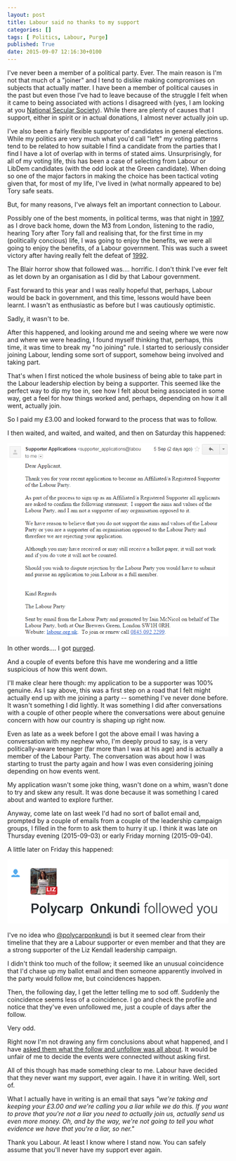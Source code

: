 ```yaml
---
layout: post
title: Labour said no thanks to my support
categories: []
tags: [ Politics, Labour, Purge]
published: True
date: 2015-09-07 12:16:30+0100
---
```


I've never been a member of a political party. Ever. The main reason is I'm not
that much of a "joiner" and I tend to dislike making compromises on subjects
that actually matter. I have been a member of political causes in the past
but even those I've had to leave because of the struggle I felt when it came
to being associated with actions I disagreed with (yes, I am looking at you
[National Secular Society](http://www.secularism.org.uk/)). While there are
plenty of causes that I support, either in spirit or in actual donations, I
almost never actually join up.

I've also been a fairly flexible supporter of candidates in general elections.
While my politics are very much what you'd call "left" my voting patterns
tend to be related to how suitable I find a candidate from the parties that
I find I have a lot of overlap with in terms of stated aims. Unsurprisingly,
for all of my voting life, this has been a case of selecting from Labour
or LibDem candidates (with the odd look at the Green candidate). When doing so
one of the major factors in making the choice has been tactical voting given
that, for most of my life, I've lived in (what normally appeared to be) Tory
safe seats.

But, for many reasons, I've always felt an important connection to Labour.

Possibly one of the best moments, in political terms, was that night in
[1997](https://en.wikipedia.org/wiki/United_Kingdom_general_election,_1997),
as I drove back home, down the M3 from London, listening to the radio, hearing
Tory after Tory fall and realising that, for the first time in my (politically
concious) life, I was going to enjoy the benefits, we were all going to enjoy
the benefits, of a Labour government. This was such a sweet victory after
having really felt the defeat of
[1992](https://en.wikipedia.org/wiki/United_Kingdom_general_election,_1992).

The Blair horror show that followed was.... horrific. I don't think I've ever
felt as let down by an organisation as I did by that Labour government.

Fast forward to this year and I was really hopeful that, perhaps, Labour would
be back in government, and this time, lessons would have been learnt. I wasn't
as enthusiastic as before but I was cautiously optimistic.

Sadly, it wasn't to be.

After this happened, and looking around me and seeing where we were now and
where we were heading, I found myself thinking that, perhaps, this time, it
was time to break my "no joining" rule. I started to seriously consider joining
Labour, lending some sort of support, somehow being involved and taking part.

That's when I first noticed the whole business of being able to take part in
the Labour leadership election by being a supporter. This seemed like the
perfect way to dip my toe in, see how I felt about being associated in some
way, get a feel for how things worked and, perhaps, depending on how it all
went, actually join.

So I paid my £3.00 and looked forward to the process that was to follow.

I then waited, and waited, and waited, and then on Saturday this happened:

![I got purged](/attachments/2015/09/07/IGotPurged.png)

In other words.... I got [purged](https://twitter.com/hashtag/labourpurge).

And a couple of events before this have me wondering and a little suspicious
of how this went down.

I'll make clear here though: my application to be a supporter was 100%
genuine. As I say above, this was a first step on a road that I felt might
actually end up with me joining a party -- something I've never done before.
It wasn't something I did lightly. It was something I did after conversations
with a couple of other people where the conversations were about genuine
concern with how our country is shaping up right now.

Even as late as a week before I got the above email I was having a conversation
with my nephew who, I'm deeply proud to say, is a very politically-aware
teenager (far more than I was at his age) and is actually a member of the
Labour Party. The conversation was about how I was starting to trust the party
again and how I was even considering joining depending on how events went.

My application wasn't some joke thing, wasn't done on a whim, wasn't done to
try and skew any result. It was done because it was something I cared about
and wanted to explore further.

Anyway, come late on last week I'd had no sort of ballot email and, prompted
by a couple of emails from a couple of the leadership campaign groups, I
filled in the form to ask them to hurry it up. I think it was late on Thursday
evening (2015-09-03) or early Friday morning (2015-09-04).

A little later on Friday this happened:

![A follow from someone involved in Labour](/attachments/2015/09/07/Screenshot_2015-09-07-11-07-16.png)

I've no idea who [@polycarponkundi](https://twitter.com/polycarponkundi) is
but it seemed clear from their timeline that they are a Labour supporter or
even member and that they are a strong supporter of the Liz Kendall leadership
campaign.

I didn't think too much of the follow; it seemed like an unusual coincidence
that I'd chase up my ballot email and then someone apparently involved in
the party would follow me, but coincidences happen.

Then, the following day, I get the letter telling me to sod off. Suddenly the
coincidence seems less of a coincidence. I go and check the profile and notice
that they've even unfollowed me, just a couple of days after the follow.

Very odd.

Right now I'm not drawing any firm conclusions about what happened, and I have
[asked them what the follow and unfollow was all about](https://twitter.com/davepdotorg/status/640829279966765056).
It would be unfair of me to decide the events were connected without asking
first.

All of this though has made something clear to me. Labour have decided that
they never want my support, ever again. I have it in writing. Well, sort of.

What I actually have in writing is an email that says *"we're taking and keeping
your £3.00 and we're calling you a liar while we do this. If you want to
prove that you're not a liar you need to actually join us, actually send us
even more money. Oh, and by the way, we're not going to tell you what evidence
we have that you're a liar, so ner."*

Thank you Labour. At least I know where I stand now. You can safely assume
that you'll never have my support ever again.
